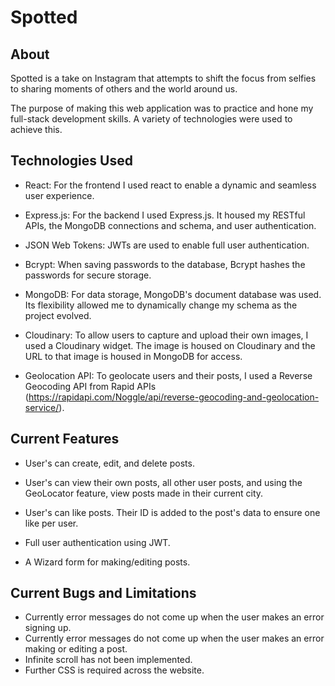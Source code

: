 # Spotted

## About

Spotted is a take on Instagram that attempts to shift the focus from selfies to sharing moments of others and the world around us.

The purpose of making this web application was to practice and hone my full-stack development skills. A variety of technologies were used to achieve this.

## Technologies Used

-   React: For the frontend I used react to enable a dynamic and seamless user experience.

-   Express.js: For the backend I used Express.js. It housed my RESTful APIs, the MongoDB connections and schema, and user authentication.

-   JSON Web Tokens: JWTs are used to enable full user authentication.

-   Bcrypt: When saving passwords to the database, Bcrypt hashes the passwords for secure storage.

-   MongoDB: For data storage, MongoDB's document database was used. Its flexibility allowed me to dynamically change my schema as the project evolved.

-   Cloudinary: To allow users to capture and upload their own images, I used a Cloudinary widget. The image is housed on Cloudinary and the URL to that image is housed in MongoDB for access.

-   Geolocation API: To geolocate users and their posts, I used a Reverse Geocoding API from Rapid APIs (https://rapidapi.com/Noggle/api/reverse-geocoding-and-geolocation-service/).

## Current Features

-   User's can create, edit, and delete posts.

-   User's can view their own posts, all other user posts, and using the GeoLocator feature, view posts made in their current city.

-   User's can like posts. Their ID is added to the post's data to ensure one like per user.

-   Full user authentication using JWT.

-   A Wizard form for making/editing posts.

## Current Bugs and Limitations

-   Currently error messages do not come up when the user makes an error signing up.
-   Currently error messages do not come up when the user makes an error making or editing a post.
-   Infinite scroll has not been implemented.
-   Further CSS is required across the website.
